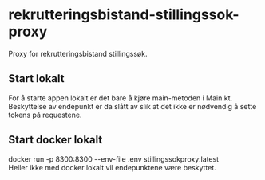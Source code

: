 # rekrutteringsbistand-stillingssok-proxy
Proxy for rekrutteringsbistand stillingssøk.

## Start lokalt
For å starte appen lokalt er det bare å kjøre main-metoden i Main.kt.<br>
Beskyttelse av endepunkt er da slått av slik at det ikke er nødvendig å sette tokens på requestene.

## Start docker lokalt
docker run -p 8300:8300 --env-file .env stillingssokproxy:latest<br>
Heller ikke med docker lokalt vil endepunktene være beskyttet.
